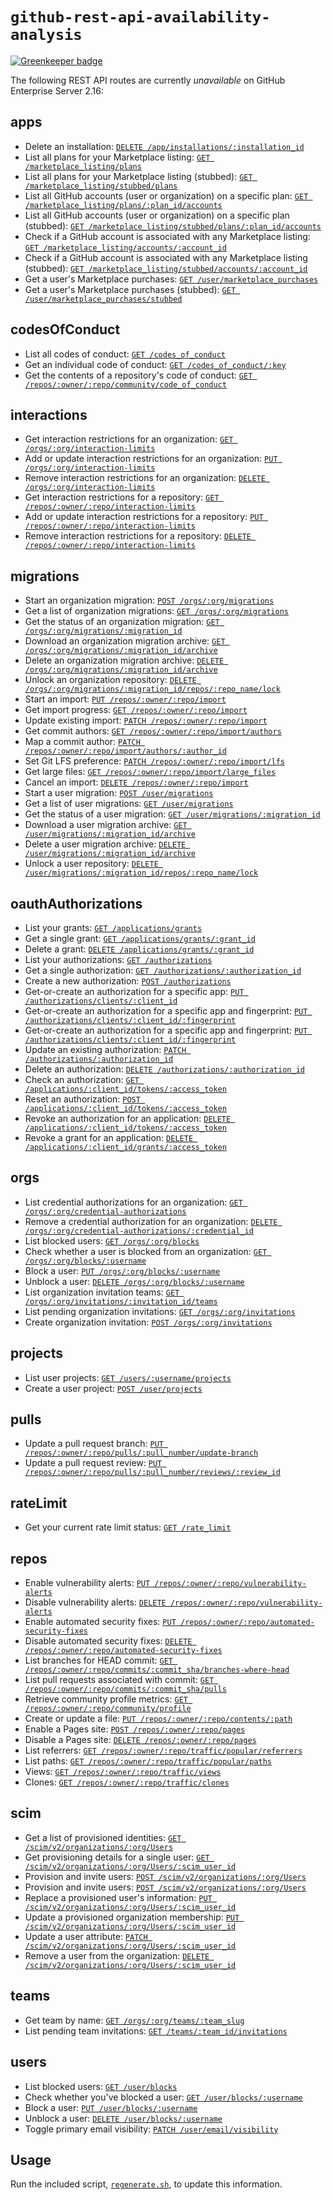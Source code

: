 # `github-rest-api-availability-analysis`

[![Greenkeeper badge](https://badges.greenkeeper.io/swinton/github-rest-api-availability-analysis.svg)](https://greenkeeper.io/)

The following REST API routes are currently _unavailable_ on GitHub Enterprise Server 2.16:

<!-- BEGIN -->
## apps
- Delete an installation:  [`DELETE /app/installations/:installation_id`](https://developer.github.com/v3/apps/#delete-an-installation)
- List all plans for your Marketplace listing:  [`GET /marketplace_listing/plans`](https://developer.github.com/v3/apps/marketplace/#list-all-plans-for-your-marketplace-listing)
- List all plans for your Marketplace listing (stubbed):  [`GET /marketplace_listing/stubbed/plans`](https://developer.github.com/v3/apps/marketplace/#list-all-plans-for-your-marketplace-listing)
- List all GitHub accounts (user or organization) on a specific plan:  [`GET /marketplace_listing/plans/:plan_id/accounts`](https://developer.github.com/v3/apps/marketplace/#list-all-github-accounts-user-or-organization-on-a-specific-plan)
- List all GitHub accounts (user or organization) on a specific plan (stubbed):  [`GET /marketplace_listing/stubbed/plans/:plan_id/accounts`](https://developer.github.com/v3/apps/marketplace/#list-all-github-accounts-user-or-organization-on-a-specific-plan)
- Check if a GitHub account is associated with any Marketplace listing:  [`GET /marketplace_listing/accounts/:account_id`](https://developer.github.com/v3/apps/marketplace/#check-if-a-github-account-is-associated-with-any-marketplace-listing)
- Check if a GitHub account is associated with any Marketplace listing (stubbed):  [`GET /marketplace_listing/stubbed/accounts/:account_id`](https://developer.github.com/v3/apps/marketplace/#check-if-a-github-account-is-associated-with-any-marketplace-listing)
- Get a user's Marketplace purchases:  [`GET /user/marketplace_purchases`](https://developer.github.com/v3/apps/marketplace/#get-a-users-marketplace-purchases)
- Get a user's Marketplace purchases (stubbed):  [`GET /user/marketplace_purchases/stubbed`](https://developer.github.com/v3/apps/marketplace/#get-a-users-marketplace-purchases)

## codesOfConduct
- List all codes of conduct:  [`GET /codes_of_conduct`](https://developer.github.com/v3/codes_of_conduct/#list-all-codes-of-conduct)
- Get an individual code of conduct:  [`GET /codes_of_conduct/:key`](https://developer.github.com/v3/codes_of_conduct/#get-an-individual-code-of-conduct)
- Get the contents of a repository's code of conduct:  [`GET /repos/:owner/:repo/community/code_of_conduct`](https://developer.github.com/v3/codes_of_conduct/#get-the-contents-of-a-repositorys-code-of-conduct)

## interactions
- Get interaction restrictions for an organization:  [`GET /orgs/:org/interaction-limits`](https://developer.github.com/v3/interactions/orgs/#get-interaction-restrictions-for-an-organization)
- Add or update interaction restrictions for an organization:  [`PUT /orgs/:org/interaction-limits`](https://developer.github.com/v3/interactions/orgs/#add-or-update-interaction-restrictions-for-an-organization)
- Remove interaction restrictions for an organization:  [`DELETE /orgs/:org/interaction-limits`](https://developer.github.com/v3/interactions/orgs/#remove-interaction-restrictions-for-an-organization)
- Get interaction restrictions for a repository:  [`GET /repos/:owner/:repo/interaction-limits`](https://developer.github.com/v3/interactions/repos/#get-interaction-restrictions-for-a-repository)
- Add or update interaction restrictions for a repository:  [`PUT /repos/:owner/:repo/interaction-limits`](https://developer.github.com/v3/interactions/repos/#add-or-update-interaction-restrictions-for-a-repository)
- Remove interaction restrictions for a repository:  [`DELETE /repos/:owner/:repo/interaction-limits`](https://developer.github.com/v3/interactions/repos/#remove-interaction-restrictions-for-a-repository)

## migrations
- Start an organization migration:  [`POST /orgs/:org/migrations`](https://developer.github.com/v3/migrations/orgs/#start-an-organization-migration)
- Get a list of organization migrations:  [`GET /orgs/:org/migrations`](https://developer.github.com/v3/migrations/orgs/#get-a-list-of-organization-migrations)
- Get the status of an organization migration:  [`GET /orgs/:org/migrations/:migration_id`](https://developer.github.com/v3/migrations/orgs/#get-the-status-of-an-organization-migration)
- Download an organization migration archive:  [`GET /orgs/:org/migrations/:migration_id/archive`](https://developer.github.com/v3/migrations/orgs/#download-an-organization-migration-archive)
- Delete an organization migration archive:  [`DELETE /orgs/:org/migrations/:migration_id/archive`](https://developer.github.com/v3/migrations/orgs/#delete-an-organization-migration-archive)
- Unlock an organization repository:  [`DELETE /orgs/:org/migrations/:migration_id/repos/:repo_name/lock`](https://developer.github.com/v3/migrations/orgs/#unlock-an-organization-repository)
- Start an import:  [`PUT /repos/:owner/:repo/import`](https://developer.github.com/v3/migrations/source_imports/#start-an-import)
- Get import progress:  [`GET /repos/:owner/:repo/import`](https://developer.github.com/v3/migrations/source_imports/#get-import-progress)
- Update existing import:  [`PATCH /repos/:owner/:repo/import`](https://developer.github.com/v3/migrations/source_imports/#update-existing-import)
- Get commit authors:  [`GET /repos/:owner/:repo/import/authors`](https://developer.github.com/v3/migrations/source_imports/#get-commit-authors)
- Map a commit author:  [`PATCH /repos/:owner/:repo/import/authors/:author_id`](https://developer.github.com/v3/migrations/source_imports/#map-a-commit-author)
- Set Git LFS preference:  [`PATCH /repos/:owner/:repo/import/lfs`](https://developer.github.com/v3/migrations/source_imports/#set-git-lfs-preference)
- Get large files:  [`GET /repos/:owner/:repo/import/large_files`](https://developer.github.com/v3/migrations/source_imports/#get-large-files)
- Cancel an import:  [`DELETE /repos/:owner/:repo/import`](https://developer.github.com/v3/migrations/source_imports/#cancel-an-import)
- Start a user migration:  [`POST /user/migrations`](https://developer.github.com/v3/migrations/users/#start-a-user-migration)
- Get a list of user migrations:  [`GET /user/migrations`](https://developer.github.com/v3/migrations/users/#get-a-list-of-user-migrations)
- Get the status of a user migration:  [`GET /user/migrations/:migration_id`](https://developer.github.com/v3/migrations/users/#get-the-status-of-a-user-migration)
- Download a user migration archive:  [`GET /user/migrations/:migration_id/archive`](https://developer.github.com/v3/migrations/users/#download-a-user-migration-archive)
- Delete a user migration archive:  [`DELETE /user/migrations/:migration_id/archive`](https://developer.github.com/v3/migrations/users/#delete-a-user-migration-archive)
- Unlock a user repository:  [`DELETE /user/migrations/:migration_id/repos/:repo_name/lock`](https://developer.github.com/v3/migrations/users/#unlock-a-user-repository)

## oauthAuthorizations
- List your grants:  [`GET /applications/grants`](https://developer.github.com/v3/oauth_authorizations/#list-your-grants)
- Get a single grant:  [`GET /applications/grants/:grant_id`](https://developer.github.com/v3/oauth_authorizations/#get-a-single-grant)
- Delete a grant:  [`DELETE /applications/grants/:grant_id`](https://developer.github.com/v3/oauth_authorizations/#delete-a-grant)
- List your authorizations:  [`GET /authorizations`](https://developer.github.com/v3/oauth_authorizations/#list-your-authorizations)
- Get a single authorization:  [`GET /authorizations/:authorization_id`](https://developer.github.com/v3/oauth_authorizations/#get-a-single-authorization)
- Create a new authorization:  [`POST /authorizations`](https://developer.github.com/v3/oauth_authorizations/#create-a-new-authorization)
- Get-or-create an authorization for a specific app:  [`PUT /authorizations/clients/:client_id`](https://developer.github.com/v3/oauth_authorizations/#get-or-create-an-authorization-for-a-specific-app)
- Get-or-create an authorization for a specific app and fingerprint:  [`PUT /authorizations/clients/:client_id/:fingerprint`](https://developer.github.com/v3/oauth_authorizations/#get-or-create-an-authorization-for-a-specific-app-and-fingerprint)
- Get-or-create an authorization for a specific app and fingerprint:  [`PUT /authorizations/clients/:client_id/:fingerprint`](https://developer.github.com/v3/oauth_authorizations/#get-or-create-an-authorization-for-a-specific-app-and-fingerprint)
- Update an existing authorization:  [`PATCH /authorizations/:authorization_id`](https://developer.github.com/v3/oauth_authorizations/#update-an-existing-authorization)
- Delete an authorization:  [`DELETE /authorizations/:authorization_id`](https://developer.github.com/v3/oauth_authorizations/#delete-an-authorization)
- Check an authorization:  [`GET /applications/:client_id/tokens/:access_token`](https://developer.github.com/v3/oauth_authorizations/#check-an-authorization)
- Reset an authorization:  [`POST /applications/:client_id/tokens/:access_token`](https://developer.github.com/v3/oauth_authorizations/#reset-an-authorization)
- Revoke an authorization for an application:  [`DELETE /applications/:client_id/tokens/:access_token`](https://developer.github.com/v3/oauth_authorizations/#revoke-an-authorization-for-an-application)
- Revoke a grant for an application:  [`DELETE /applications/:client_id/grants/:access_token`](https://developer.github.com/v3/oauth_authorizations/#revoke-a-grant-for-an-application)

## orgs
- List credential authorizations for an organization:  [`GET /orgs/:org/credential-authorizations`](https://developer.github.com/v3/orgs/#list-credential-authorizations-for-an-organization)
- Remove a credential authorization for an organization:  [`DELETE /orgs/:org/credential-authorizations/:credential_id`](https://developer.github.com/v3/orgs/#remove-a-credential-authorization-for-an-organization)
- List blocked users:  [`GET /orgs/:org/blocks`](https://developer.github.com/v3/orgs/blocking/#list-blocked-users)
- Check whether a user is blocked from an organization:  [`GET /orgs/:org/blocks/:username`](https://developer.github.com/v3/orgs/blocking/#check-whether-a-user-is-blocked-from-an-organization)
- Block a user:  [`PUT /orgs/:org/blocks/:username`](https://developer.github.com/v3/orgs/blocking/#block-a-user)
- Unblock a user:  [`DELETE /orgs/:org/blocks/:username`](https://developer.github.com/v3/orgs/blocking/#unblock-a-user)
- List organization invitation teams:  [`GET /orgs/:org/invitations/:invitation_id/teams`](https://developer.github.com/v3/orgs/members/#list-organization-invitation-teams)
- List pending organization invitations:  [`GET /orgs/:org/invitations`](https://developer.github.com/v3/orgs/members/#list-pending-organization-invitations)
- Create organization invitation:  [`POST /orgs/:org/invitations`](https://developer.github.com/v3/orgs/members/#create-organization-invitation)

## projects
- List user projects:  [`GET /users/:username/projects`](https://developer.github.com/v3/projects/#list-user-projects)
- Create a user project:  [`POST /user/projects`](https://developer.github.com/v3/projects/#create-a-user-project)

## pulls
- Update a pull request branch:  [`PUT /repos/:owner/:repo/pulls/:pull_number/update-branch`](https://developer.github.com/v3/pulls/#update-a-pull-request-branch)
- Update a pull request review:  [`PUT /repos/:owner/:repo/pulls/:pull_number/reviews/:review_id`](https://developer.github.com/v3/pulls/reviews/#update-a-pull-request-review)

## rateLimit
- Get your current rate limit status:  [`GET /rate_limit`](https://developer.github.com/v3/rate_limit/#get-your-current-rate-limit-status)

## repos
- Enable vulnerability alerts:  [`PUT /repos/:owner/:repo/vulnerability-alerts`](https://developer.github.com/v3/repos/#enable-vulnerability-alerts)
- Disable vulnerability alerts:  [`DELETE /repos/:owner/:repo/vulnerability-alerts`](https://developer.github.com/v3/repos/#disable-vulnerability-alerts)
- Enable automated security fixes:  [`PUT /repos/:owner/:repo/automated-security-fixes`](https://developer.github.com/v3/repos/#enable-automated-security-fixes)
- Disable automated security fixes:  [`DELETE /repos/:owner/:repo/automated-security-fixes`](https://developer.github.com/v3/repos/#disable-automated-security-fixes)
- List branches for HEAD commit:  [`GET /repos/:owner/:repo/commits/:commit_sha/branches-where-head`](https://developer.github.com/v3/repos/commits/#list-branches-for-head-commit)
- List pull requests associated with commit:  [`GET /repos/:owner/:repo/commits/:commit_sha/pulls`](https://developer.github.com/v3/repos/commits/#list-pull-requests-associated-with-commit)
- Retrieve community profile metrics:  [`GET /repos/:owner/:repo/community/profile`](https://developer.github.com/v3/repos/community/#retrieve-community-profile-metrics)
- Create or update a file:  [`PUT /repos/:owner/:repo/contents/:path`](https://developer.github.com/v3/repos/contents/#create-or-update-a-file)
- Enable a Pages site:  [`POST /repos/:owner/:repo/pages`](https://developer.github.com/v3/repos/pages/#enable-a-pages-site)
- Disable a Pages site:  [`DELETE /repos/:owner/:repo/pages`](https://developer.github.com/v3/repos/pages/#disable-a-pages-site)
- List referrers:  [`GET /repos/:owner/:repo/traffic/popular/referrers`](https://developer.github.com/v3/repos/traffic/#list-referrers)
- List paths:  [`GET /repos/:owner/:repo/traffic/popular/paths`](https://developer.github.com/v3/repos/traffic/#list-paths)
- Views:  [`GET /repos/:owner/:repo/traffic/views`](https://developer.github.com/v3/repos/traffic/#views)
- Clones:  [`GET /repos/:owner/:repo/traffic/clones`](https://developer.github.com/v3/repos/traffic/#clones)

## scim
- Get a list of provisioned identities:  [`GET /scim/v2/organizations/:org/Users`](https://developer.github.com/v3/scim/#get-a-list-of-provisioned-identities)
- Get provisioning details for a single user:  [`GET /scim/v2/organizations/:org/Users/:scim_user_id`](https://developer.github.com/v3/scim/#get-provisioning-details-for-a-single-user)
- Provision and invite users:  [`POST /scim/v2/organizations/:org/Users`](https://developer.github.com/v3/scim/#provision-and-invite-users)
- Provision and invite users:  [`POST /scim/v2/organizations/:org/Users`](https://developer.github.com/v3/scim/#provision-and-invite-users)
- Replace a provisioned user's information:  [`PUT /scim/v2/organizations/:org/Users/:scim_user_id`](https://developer.github.com/v3/scim/#replace-a-provisioned-users-information)
- Update a provisioned organization membership:  [`PUT /scim/v2/organizations/:org/Users/:scim_user_id`](https://developer.github.com/v3/scim/#replace-a-provisioned-users-information)
- Update a user attribute:  [`PATCH /scim/v2/organizations/:org/Users/:scim_user_id`](https://developer.github.com/v3/scim/#update-a-user-attribute)
- Remove a user from the organization:  [`DELETE /scim/v2/organizations/:org/Users/:scim_user_id`](https://developer.github.com/v3/scim/#remove-a-user-from-the-organization)

## teams
- Get team by name:  [`GET /orgs/:org/teams/:team_slug`](https://developer.github.com/v3/teams/#get-team-by-name)
- List pending team invitations:  [`GET /teams/:team_id/invitations`](https://developer.github.com/v3/teams/members/#list-pending-team-invitations)

## users
- List blocked users:  [`GET /user/blocks`](https://developer.github.com/v3/users/blocking/#list-blocked-users)
- Check whether you've blocked a user:  [`GET /user/blocks/:username`](https://developer.github.com/v3/users/blocking/#check-whether-youve-blocked-a-user)
- Block a user:  [`PUT /user/blocks/:username`](https://developer.github.com/v3/users/blocking/#block-a-user)
- Unblock a user:  [`DELETE /user/blocks/:username`](https://developer.github.com/v3/users/blocking/#unblock-a-user)
- Toggle primary email visibility:  [`PATCH /user/email/visibility`](https://developer.github.com/v3/users/emails/#toggle-primary-email-visibility)

<!-- END -->

## Usage

Run the included script, [`regenerate.sh`](regenerate.sh), to update this information.

